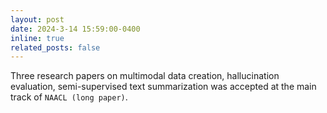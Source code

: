 ```yaml
---
layout: post
date: 2024-3-14 15:59:00-0400
inline: true
related_posts: false
---
```

Three research papers on multimodal data creation, hallucination evaluation, semi-supervised text summarization was accepted at the main track of `NAACL (long paper)`.

